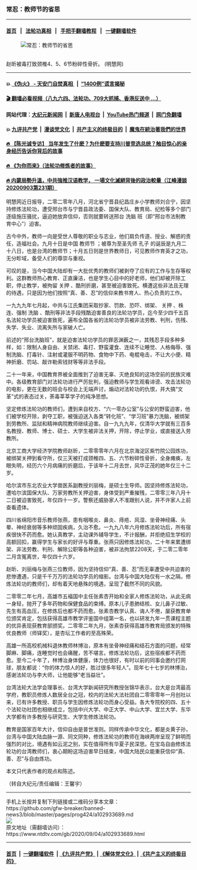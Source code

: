 ### 常忍：教师节的省思
------------------------

#### [首页](https://github.com/gfw-breaker/banned-news3/blob/master/README.md) &nbsp;&nbsp;|&nbsp;&nbsp; [法轮功真相](https://github.com/begood0513/basic/blob/master/README.md)  &nbsp;&nbsp;|&nbsp;&nbsp; [手把手翻墙教程](https://github.com/gfw-breaker/guides/wiki)  &nbsp;&nbsp;|&nbsp;&nbsp; [一键翻墙软件](https://github.com/gfw-breaker/nogfw/blob/master/README.md)  



<div><div class="featured_image">
 <figure>
  <img alt="常忍：教师节的省思" src="https://i.ntdtv.com/assets/uploads/2020/09/403250113731.jpg"/>
 </figure><br/>
 <span class="caption">
  赵昕被毒打致颈椎4、5、6节粉碎性骨折。 (明慧网)
 </span>
</div>
</div><hr/>

#### 💥 [《伪火》 - 天安门自焚真相 ](http://141.164.51.119:10000/videos/blog/weihuo.html)&nbsp; |&nbsp; [“1400例”谎言揭秘  ](http://141.164.51.119:10000/videos/blog/jiexi1400.html)

#### [ 🎬  翻墙必看视频（八九六四、法轮功、709大抓捕、香港反送中 ...）](https://github.com/gfw-breaker/links/blob/master/banned.md)

#### 网站代理：[大纪元新闻网](http://167.172.10.89:10080/gb/) &nbsp;|&nbsp; [新唐人电视台](http://167.172.10.89:8808/gb/)  &nbsp;|&nbsp; [YouTube热门频道](http://158.247.203.241/youtube.html) &nbsp;|&nbsp; [网门免翻墙](http://158.247.203.241:11000/show.aspx?name=ogHome)

#### 💥 [九评共产党](http://141.164.51.119:10000/videos/res/jiuping/)&nbsp; |&nbsp; [漫谈党文化](http://141.164.51.119:10000/videos/res/mtdwh/)&nbsp; |&nbsp; [共产主义的终极目的](http://141.164.51.119:10000/videos/res/zjmd/)&nbsp; |&nbsp; [魔鬼在統治著我們的世界](http://141.164.51.119:10000/videos/res/TheSpecter/)  

#### [ 🔥  【陈光诚专访】 当年发生了什麽？为什麽要支持川普竞选总统？触目惊心的亲身经历告诉你背后的故事](http://141.164.51.119:10000/videos/news/cgc02.html)

#### [ 🔥  《为你而来》（法轮功修炼者的故事）](http://141.164.51.119:10000/videos/news/ComingForYou.html)

#### [ 🔥  内蒙局勢升溫，中共強推汉语教学， 一場文化滅絕背後的政治較量（江峰漫談20200903第231期）](http://141.164.51.119:10000/videos/news/jf03.html)

<div><div class="post_content" itemprop="articleBody">
 <p>
  明慧网近日报导，二零二零年八月，河北省宁晋县纪昌庄乡小学教师刘合宁，因坚持修炼法轮功，遭受邢台市与宁晋县政法委、国保大队、教育局、纪检等多个部门逐级施压骚扰，逼迫她放弃信仰，否则就要转送邢台
  <ok href="https://www.ntdtv.com/gb/洗脑.htm">
   洗脑
  </ok>
  班（即“邢台市法制教育中心”）迫害。
 </p>
 <p>
  古今中外，教师一向是受世人尊敬的职业与志业，他们肩负传道、授业、解惑的责任，造福社会。九月十日是中国
  <ok href="https://www.ntdtv.com/gb/教师节.htm">
   教师节
  </ok>
  ；被尊为至圣先师
  <ok href="https://www.ntdtv.com/gb/孔子.htm">
   孔子
  </ok>
  的诞辰是九月二十八日，也是台湾的教师节；十月五日则是世界教师日，可见教师作育英才之功，无分畛域，备受人们的尊崇与重视。
 </p>
 <p>
  可叹的是，当今中国大陆却有一大批优秀的教师们被剥夺了应有的工作与生存等权利。这群教师热心教育、正直廉洁，也是学生心目中的好老师，他们却被开除工职，停止教学，被拘留
  <ok href="https://www.ntdtv.com/gb/关押.htm">
   关押
  </ok>
  、酷刑折磨，甚至被迫害致死。横遭这些非法且无理的待遇，只是因为他们按照“真、善、忍”的信仰来教书育人、热心负责的工作。
 </p>
 <p>
  一九九九年七月起，中共与江氏集团采取抄家、罚款、恐吓、绑架、
  <ok href="https://www.ntdtv.com/gb/关押.htm">
   关押
  </ok>
  、株连、强制
  <ok href="https://www.ntdtv.com/gb/洗脑.htm">
   洗脑
  </ok>
  、酷刑等非法手段残酷迫害善良的法轮功学员，迄今至少四千五百名法轮功学员被迫害致死，遍布全国各省的法轮功学员被非法劳教、判刑，伤残、失学、失业、流离失所与家破人亡。
 </p>
 <p>
  前述的“邢台洗脑班”，就是迫害法轮功学员的罪恶渊薮之一，其残忍手段多种多样，如：限制人身自由、关禁闭、毒打、野蛮灌食、连续不让睡觉、人格侮辱、强制洗脑、打毒针、注射或灌服不明药物、食物中下药、电棍电击，不让大小便、精神折磨、罚站、敲诈勒索钱财等等非法手段。
 </p>
 <p>
  二十一年来，中国教育界被全面推到了迫害无辜、灭绝良知的这场空前的民族灾难中。各级教育部门对法轮功进行严厉批判，强迫教师与学生观看诽谤、攻击法轮功的电影，更在无数的班会与校会上无端声讨，煽动对法轮功的仇恨，并大搞“文革”式的表态过关，荼毒莘莘学子的纯净思想。
 </p>
 <p>
  坚定修炼法轮功的教师们，遭到来自校方、“六一零办公室”与公安的野蛮迫害，他们被学校开除，剥夺工职，被强迫送入各类“转化班”、“学习班”暴力洗脑，被绑架到劳教所、监狱和精神病院教师继续迫害。自一九九九年，仅清华大学就有三百多名教授、教师、博士、硕士、大学生被非法关押，开除，停止学业，或直接送入劳教所。
 </p>
 <p>
  北京工商大学经济学院教师赵昕，二零零零年六月在北京海淀区紫竹院公园炼功，被绑架关押到看守所，仅三天被打成颈椎四、五、六节粉碎性骨折，全身瘫痪，左眼失明，经历六个月病痛的折磨后，于该年十二月去世，风华正茂的她年仅三十二岁。
 </p>
 <p>
  哈尔滨市东北农业大学兽医系副教授刘丽梅，是硕士生导师。因坚持修炼法轮功，遭哈尔滨国保大队、万家劳教所关押迫害，身体受到严重摧残，二零零三年八月十二日被迫害致死，年仅四十一岁。警察还威胁家人不准跟别人说，并不许家人上前查看遗体。
 </p>
 <p>
  四川省绵阳市音乐教师张燕，患有咽喉炎、鼻炎、痔疮、风湿、坐骨神经痛、头晕、神经衰弱等多种顽固疾病，久治不愈。一九九八年六月修炼法轮功后，所有宿疾很快不药而愈。她认真教学，主动课外辅导学生，不计报酬，并拒绝招生学校的高额回扣，赢得学生与家长的好评与尊重。张燕只因修炼法轮功，二十年来累遭绑架、非法劳教、判刑、解除公职等各种迫害，被非法拘禁2208天，于二零二零年二月含冤离世，年仅四十六岁。
 </p>
 <p>
  赵昕、刘丽梅与张燕三位教师，因为坚持信仰“真、善、忍”而无辜遭受中共迫害的悲惨遭遇，只是千千万万的法轮功学员的缩影。台湾与中国大陆仅有一水之隔，修炼法轮功的教师们，却有着天地悬殊的境遇，呈现了截然不同的风貌。
 </p>
 <p>
  二零零二年七月，高雄市五褔国中主任张素杏开始和全家人修炼法轮功，从此无病一身轻，抛开了多年药物和保健食品的束缚。原本儿子患肺结核、女儿鼻子过敏、先生有高血压，在修炼后也都不药而愈。张素杏教学认真、诲人不倦，屡获教育单位颁奖肯定，包括获得高雄市教学评鉴国中组第一名，也以研发九年一贯课程主题的优异表现获教育部颁奖。二零零二年九月，张素杏获得高雄市教育局颁发的特殊优良教师（师铎奖），是杏坛工作者的至高殊荣。
 </p>
 <p>
  高雄一所高校机械科退休教师林博治，原本有坐骨神经痛和结石方面的问题，经常脚麻、脚痛，连睡觉时也会痛醒，苦不堪言。修炼法轮功后，这些宿疾都不药而愈。至今二十年了，林博治身体健康，体力也很好，有时以前的同事会邀约打网球，朋友都说：“你的体力惊人的好，胜过很多年轻人”。现年七十七岁的林博治，感谢法轮功与李大师，让他能够“老当益壮”。
 </p>
 <p>
  台湾法轮大法学会理事长、台湾大学新闻研究所教授张锦华表示，台大是台湾最高学府，教职员修炼人数居全台之冠，校内的法轮大法社团自二零零零年一月创社以来，已有许多教授、职员与学生因修炼法轮功而身心受益。各大专院校的四、五十个法轮功社团也相继成立，包括中兴大学、中正大学、中山大学、宜兰大学、东华大学都有许多教授与研究生、大学生修炼法轮功。
 </p>
 <p>
  教育是国家百年大计，信仰自由是普世准则。同样传承中华文化，都是炎黄子孙，台湾与中国大陆血脉一源、同文同种，修炼法轮功的教师在海峡两岸呈现了鲜明而强烈的对比，境遇有如云泥之别，实在值得所有华夏子民深思。在宝岛自由修炼法轮功的台湾教师们，衷心期盼这场迫害早日结束，中国大陆民众能重获信仰“真、善、忍”与自由炼功。
 </p>
 <p>
  本文只代表作者的观点和陈述。
 </p>
 <p>
  （转自大纪元/责任编辑：王馨宇）
 </p>
 <div class="single_ad">
 </div>
</div>
</div>
<hr/>
手机上长按并复制下列链接或二维码分享本文章：<br/>
https://github.com/gfw-breaker/banned-news3/blob/master/pages/prog424/a102933689.md <br/>
<a href='https://github.com/gfw-breaker/banned-news3/blob/master/pages/prog424/a102933689.md'><img src='https://github.com/gfw-breaker/banned-news3/blob/master/pages/prog424/a102933689.md.png'/></a> <br/>
原文地址（需翻墙访问）：https://www.ntdtv.com/gb/2020/09/04/a102933689.html


------------------------
#### [首页](https://github.com/gfw-breaker/banned-news3/blob/master/README.md) &nbsp;|&nbsp; [一键翻墙软件](https://github.com/gfw-breaker/nogfw/blob/master/README.md) &nbsp;| [《九评共产党》](https://github.com/gfw-breaker/9ping.md/blob/master/README.md#九评之一评共产党是什么) | [《解体党文化》](https://github.com/gfw-breaker/jtdwh.md/blob/master/README.md) | [《共产主义的终极目的》](https://github.com/gfw-breaker/gczydzjmd.md/blob/master/README.md)


<img src='http://gfw-breaker.win/banned-news3/pages/prog424/a102933689.md' width='0px' height='0px'/>